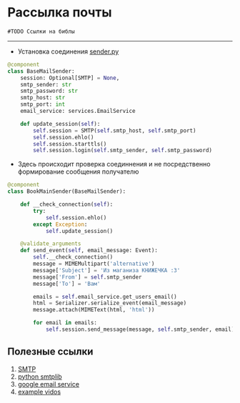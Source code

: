 # Рассылка почты
`#TODO Ссылки на библы`


---

* Установка соединения [sender.py](../../../../../../components/backend/demo_project/adapters/email_sender/sender.py)
  
```python
@component
class BaseMailSender:
    session: Optional[SMTP] = None,
    smtp_sender: str
    smtp_password: str
    smtp_host: str
    smtp_port: int
    email_service: services.EmailService

    def update_session(self):
        self.session = SMTP(self.smtp_host, self.smtp_port)
        self.session.ehlo()
        self.session.starttls()
        self.session.login(self.smtp_sender, self.smtp_password)
```


* Здесь происходит проверка соединнения и не посредственно формирование
сообщения получателю
```python
@component
class BookMainSender(BaseMailSender):

    def __check_connection(self):
        try:
            self.session.ehlo()
        except Exception:
            self.update_session()

    @validate_arguments
    def send_event(self, email_message: Event):
        self.__check_connection()
        message = MIMEMultipart('alternative')
        message['Subject'] = 'Из маганиза КНИЖЕЧКА :3'
        message['From'] = self.smtp_sender
        message['To'] = 'Вам'

        emails = self.email_service.get_users_email()
        html = Serializer.serialize_event(email_message)
        message.attach(MIMEText(html, 'html'))

        for email in emails:
            self.session.send_message(message, self.smtp_sender, email)
```

## Полезные ссылки
1. [SMTP](https://ru.wikipedia.org/wiki/SMTP)
2. [python smtplib](https://docs.python.org/3/library/smtplib.html)
3. [google email service](https://support.google.com/mail/answer/7126229?hl=ru)
4. [example vidos](https://www.youtube.com/watch?v=ZvAGL0EDLVY)